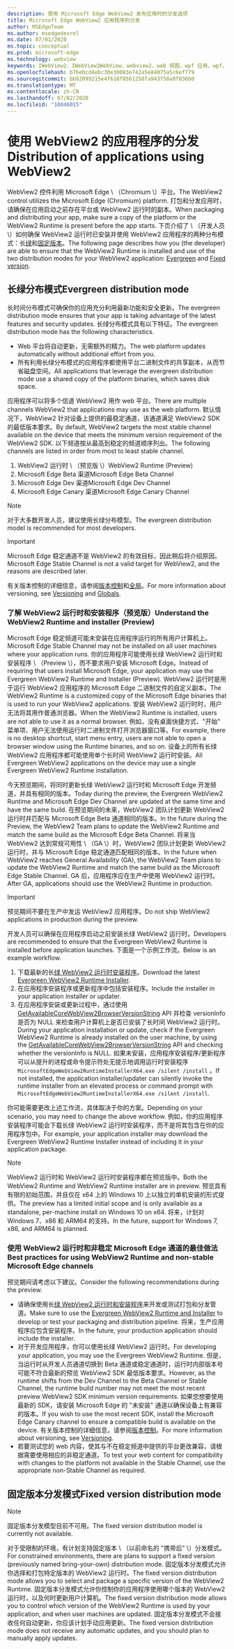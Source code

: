 ```yaml
---
description: 使用 Microsoft Edge WebView2 发布应用时的分发选项
title: Microsoft Edge WebView2 应用程序的分发
author: MSEdgeTeam
ms.author: msedgedevrel
ms.date: 07/01/2020
ms.topic: conceptual
ms.prod: microsoft-edge
ms.technology: webview
keywords: IWebView2、IWebView2WebView、webview2、web 视图、wpf 应用、wpf、edge、ICoreWebView2、ICoreWebView2Host、浏览器控件、边缘 html
ms.openlocfilehash: b76ebcd4ebc30e30083e742a5e84075a5c6ef779
ms.sourcegitcommit: bb62099215e4f610f8561250fa943f58a0f836b0
ms.translationtype: MT
ms.contentlocale: zh-CN
ms.lasthandoff: 07/02/2020
ms.locfileid: "10846015"
---
```

# <span data-ttu-id="2968b-104">使用 WebView2 的应用程序的分发</span><span class="sxs-lookup"><span data-stu-id="2968b-104">Distribution of applications using WebView2</span></span>  

<span data-ttu-id="2968b-105">WebView2 控件利用 Microsoft Edge \ （Chromium \）平台。</span><span class="sxs-lookup"><span data-stu-id="2968b-105">The WebView2 control utilizes the Microsoft Edge \(Chromium\) platform.</span></span>  <span data-ttu-id="2968b-106">打包和分发应用时，请确保在应用启动之前存在平台或 WebView2 运行时的副本。</span><span class="sxs-lookup"><span data-stu-id="2968b-106">When packaging and distributing your app, make sure a copy of the platform or the WebView2 Runtime is present before the app starts.</span></span>  <span data-ttu-id="2968b-107">下页介绍了 \ （开发人员 \）如何确保 WebView2 运行时已安装并使用 WebView2 应用程序的两种分布模式：长[绿](#evergreen-distribution-mode)和[固定版本](#fixed-version-distribution-mode)。</span><span class="sxs-lookup"><span data-stu-id="2968b-107">The following page describes how you \(the developer\) are able to ensure that the WebView2 Runtime is installed and use of the two distribution modes for your WebView2 application:  [Evergreen](#evergreen-distribution-mode) and [Fixed version](#fixed-version-distribution-mode).</span></span>  

## <span data-ttu-id="2968b-108">长绿分布模式</span><span class="sxs-lookup"><span data-stu-id="2968b-108">Evergreen distribution mode</span></span>  

<span data-ttu-id="2968b-109">长时间分布模式可确保你的应用充分利用最新功能和安全更新。</span><span class="sxs-lookup"><span data-stu-id="2968b-109">The evergreen distribution mode ensures that your app is taking advantage of the latest features and security updates.</span></span>  <span data-ttu-id="2968b-110">长绿分布模式具有以下特征。</span><span class="sxs-lookup"><span data-stu-id="2968b-110">The evergreen distribution mode has the following characteristics.</span></span>  

*   <span data-ttu-id="2968b-111">Web 平台将自动更新，无需额外的精力。</span><span class="sxs-lookup"><span data-stu-id="2968b-111">The web platform updates automatically without additional effort from you.</span></span>  
*   <span data-ttu-id="2968b-112">所有利用长绿分布模式的应用程序都使用平台二进制文件的共享副本，从而节省磁盘空间。</span><span class="sxs-lookup"><span data-stu-id="2968b-112">All applications that leverage the evergreen distribution mode use a shared copy of the platform binaries, which saves disk space.</span></span>  

<span data-ttu-id="2968b-113">应用程序可以将多个信道 WebView2 用作 web 平台。</span><span class="sxs-lookup"><span data-stu-id="2968b-113">There are multiple channels WebView2 that applications may use as the web platform.</span></span>  <span data-ttu-id="2968b-114">默认情况下，WebView2 针对设备上提供的最稳定通道，该通道满足 WebView2 SDK 的最低版本要求。</span><span class="sxs-lookup"><span data-stu-id="2968b-114">By default, WebView2 targets the most stable channel available on the device that meets the minimum version requirement of the WebView2 SDK.</span></span>  <span data-ttu-id="2968b-115">以下频道按从最高到稳定的频道顺序列出。</span><span class="sxs-lookup"><span data-stu-id="2968b-115">The following channels are listed in order from most to least stable channel.</span></span>  

1.  <span data-ttu-id="2968b-116">WebView2 运行时 \ （预览版 \）</span><span class="sxs-lookup"><span data-stu-id="2968b-116">WebView2 Runtime \(Preview\)</span></span>  
1.  <span data-ttu-id="2968b-117">Microsoft Edge Beta 渠道</span><span class="sxs-lookup"><span data-stu-id="2968b-117">Microsoft Edge Beta Channel</span></span>  
1.  <span data-ttu-id="2968b-118">Microsoft Edge Dev 渠道</span><span class="sxs-lookup"><span data-stu-id="2968b-118">Microsoft Edge Dev Channel</span></span>  
1.  <span data-ttu-id="2968b-119">Microsoft Edge Canary 渠道</span><span class="sxs-lookup"><span data-stu-id="2968b-119">Microsoft Edge Canary Channel</span></span>    

> [!NOTE]
> <span data-ttu-id="2968b-120">对于大多数开发人员，建议使用长绿分布模型。</span><span class="sxs-lookup"><span data-stu-id="2968b-120">The evergreen distribution model is recommended for most developers.</span></span>  

> [!IMPORTANT]
> <span data-ttu-id="2968b-121">Microsoft Edge 稳定通道不是 WebView2 的有效目标，因此稍后将介绍原因。</span><span class="sxs-lookup"><span data-stu-id="2968b-121">Microsoft Edge Stable Channel is not a valid target for WebView2, and the reasons are described later.</span></span>  

<span data-ttu-id="2968b-122">有关版本控制的详细信息，请参阅[版本控制][ConceptsVersioning]和[全局][ReferenceWin3209538WebviewIdl]。</span><span class="sxs-lookup"><span data-stu-id="2968b-122">For more information about versioning, see [Versioning][ConceptsVersioning] and [Globals][ReferenceWin3209538WebviewIdl].</span></span>  

### <span data-ttu-id="2968b-123">了解 WebView2 运行时和安装程序（预览版）</span><span class="sxs-lookup"><span data-stu-id="2968b-123">Understand the WebView2 Runtime and installer (Preview)</span></span>  

<span data-ttu-id="2968b-124">Microsoft Edge 稳定频道可能未安装在应用程序运行的所有用户计算机上。</span><span class="sxs-lookup"><span data-stu-id="2968b-124">Microsoft Edge Stable Channel may not be installed on all user machines where your application runs.</span></span>  <span data-ttu-id="2968b-125">你的应用程序可能使用长绿 WebView2 运行时和安装程序 \ （Preview \），而不要求用户安装 Microsoft Edge。</span><span class="sxs-lookup"><span data-stu-id="2968b-125">Instead of requiring that users install Microsoft Edge, your application may use the Evergreen WebView2 Runtime and Installer \(Preview\).</span></span>  <span data-ttu-id="2968b-126">WebView2 运行时是用于运行 WebView2 应用程序的 Microsoft Edge 二进制文件的自定义副本。</span><span class="sxs-lookup"><span data-stu-id="2968b-126">The WebView2 Runtime is a customized copy of the Microsoft Edge binaries that is used to run your WebView2 applications.</span></span>  <span data-ttu-id="2968b-127">安装 WebView2 运行时时，用户无法将其用作普通浏览器。</span><span class="sxs-lookup"><span data-stu-id="2968b-127">When the WebView2 Runtime is installed, users are not able to use it as a normal browser.</span></span>  <span data-ttu-id="2968b-128">例如，没有桌面快捷方式、"开始" 菜单项、用户无法使用运行时二进制文件打开浏览器窗口等。</span><span class="sxs-lookup"><span data-stu-id="2968b-128">For example, there is no desktop shortcut, start menu entry, users are not able to open a browser window using the Runtime binaries, and so on.</span></span>  <span data-ttu-id="2968b-129">设备上的所有长绿 WebView2 应用程序都可能使用单个长时间 WebView2 运行时安装。</span><span class="sxs-lookup"><span data-stu-id="2968b-129">All Evergreen WebView2 applications on the device may use a single Evergreen WebView2 Runtime installation.</span></span>  

<span data-ttu-id="2968b-130">今天预览期间，将同时更新长绿 WebView2 运行时和 Microsoft Edge 开发频道，并具有相同的版本。</span><span class="sxs-lookup"><span data-stu-id="2968b-130">Today during the preview, the Evergreen WebView2 Runtime and Microsoft Edge Dev Channel are updated at the same time and have the same build.</span></span>  <span data-ttu-id="2968b-131">在预览期间的未来，WebView2 团队计划更新 WebView2 运行时并匹配与 Microsoft Edge Beta 通道相同的版本。</span><span class="sxs-lookup"><span data-stu-id="2968b-131">In the future during the Preview, the WebView2 Team plans to update the WebView2 Runtime and match the same build as the Microsoft Edge Beta Channel.</span></span>  <span data-ttu-id="2968b-132">将来当 WebView2 达到常规可用性 \ （GA \）时，WebView2 团队计划更新 WebView2 运行时，并与 Microsoft Edge 稳定通道匹配相同的版本。</span><span class="sxs-lookup"><span data-stu-id="2968b-132">In the future when WebView2 reaches General Availability \(GA\), the WebView2 Team plans to update the WebView2 Runtime and match the same build as the Microsoft Edge Stable Channel.</span></span>  <span data-ttu-id="2968b-133">GA 后，应用程序应在生产中使用 WebView2 运行时。</span><span class="sxs-lookup"><span data-stu-id="2968b-133">After GA, applications should use the WebView2 Runtime in production.</span></span>  

> [!IMPORTANT]
> <span data-ttu-id="2968b-134">预览期间不要在生产中发运 WebView2 应用程序。</span><span class="sxs-lookup"><span data-stu-id="2968b-134">Do not ship WebView2 applications in production during the preview.</span></span>  

<span data-ttu-id="2968b-135">开发人员可以确保在应用程序启动之前安装长绿 WebView2 运行时。</span><span class="sxs-lookup"><span data-stu-id="2968b-135">Developers are recommended to ensure that the Evergreen WebView2 Runtime is installed before application launches.</span></span> <span data-ttu-id="2968b-136">下面是一个示例工作流。</span><span class="sxs-lookup"><span data-stu-id="2968b-136">Below is an example workflow.</span></span>  

1.  <span data-ttu-id="2968b-137">下载最新的长[绿 WebView2 运行时安装程序][Webview2Installer]。</span><span class="sxs-lookup"><span data-stu-id="2968b-137">Download the latest [Evergreen WebView2 Runtime Installer][Webview2Installer].</span></span>  
1.  <span data-ttu-id="2968b-138">在应用程序安装程序或更新程序中包括安装程序。</span><span class="sxs-lookup"><span data-stu-id="2968b-138">Include the installer in your application installer or updater.</span></span>  
1.  <span data-ttu-id="2968b-139">在应用程序安装或更新过程中，通过使用[GetAvailableCoreWebView2BrowserVersionString](https://docs.microsoft.com/en-us/microsoft-edge/webview2/reference/win32/0-9-538/webview2-idl#getavailablecorewebview2browserversionstring) API 并检查 versionInfo 是否为 NULL 来检查用户计算机上是否已安装了长时间 WebView2 运行时。</span><span class="sxs-lookup"><span data-stu-id="2968b-139">During your application installation or update, check if the Evergreen WebView2 Runtime is already installed on the user machine, by using the [GetAvailableCoreWebView2BrowserVersionString](https://docs.microsoft.com/en-us/microsoft-edge/webview2/reference/win32/0-9-538/webview2-idl#getavailablecorewebview2browserversionstring) API and checking whether the versionInfo is NULL.</span></span> <span data-ttu-id="2968b-140">如果未安装，应用程序安装程序/更新程序可以从提升的进程或命令提示符处无提示地调用运行时安装程序 `MicrosoftEdgeWebView2RuntimeInstallerX64.exe /silent /install` 。</span><span class="sxs-lookup"><span data-stu-id="2968b-140">If not installed, the application installer/updater can silently invoke the runtime installer from an elevated process or command prompt with `MicrosoftEdgeWebView2RuntimeInstallerX64.exe /silent /install`.</span></span> 

<span data-ttu-id="2968b-141">你可能需要更改上述工作流，具体取决于你的方案。</span><span class="sxs-lookup"><span data-stu-id="2968b-141">Depending on your scenario, you may need to change the above workflow.</span></span>  <span data-ttu-id="2968b-142">例如，你的应用程序安装程序可能会下载长绿 WebView2 运行时安装程序，而不是将其包含在你的应用程序包中。</span><span class="sxs-lookup"><span data-stu-id="2968b-142">For example, your application installer may download the Evergreen WebView2 Runtime Installer instead of including it in your application package.</span></span>  

> [!NOTE]
> <span data-ttu-id="2968b-143">WebView2 运行时和 WebView2 运行时安装程序都在预览版中。</span><span class="sxs-lookup"><span data-stu-id="2968b-143">Both the WebView2 Runtime and WebView2 Runtime installer are in preview.</span></span>  <span data-ttu-id="2968b-144">预览具有有限的初始范围，并且仅在 x64 上的 Windows 10 上以独立的单机安装的形式提供。</span><span class="sxs-lookup"><span data-stu-id="2968b-144">The preview has a limited initial scope and is only available as a standalone, per-machine install on Windows 10 on x64.</span></span>  <span data-ttu-id="2968b-145">将来，计划对 Windows 7、x86 和 ARM64 的支持。</span><span class="sxs-lookup"><span data-stu-id="2968b-145">In the future, support for Windows 7, x86, and ARM64 is planned.</span></span>  

### <span data-ttu-id="2968b-146">使用 WebView2 运行时和非稳定 Microsoft Edge 通道的最佳做法</span><span class="sxs-lookup"><span data-stu-id="2968b-146">Best practices for using WebView2 Runtime and non-stable Microsoft Edge channels</span></span>  

<span data-ttu-id="2968b-147">预览期间请考虑以下建议。</span><span class="sxs-lookup"><span data-stu-id="2968b-147">Consider the following recommendations during the preview.</span></span>  

*   <span data-ttu-id="2968b-148">请确保使用长[绿 WebView2 运行时和安装程序][Webview2Installer]来开发或测试打包和分发管道。</span><span class="sxs-lookup"><span data-stu-id="2968b-148">Make sure to use the [Evergreen WebView2 Runtime and Installer][Webview2Installer] to develop or test your packaging and distribution pipeline.</span></span>  <span data-ttu-id="2968b-149">将来，生产应用程序应包含安装程序。</span><span class="sxs-lookup"><span data-stu-id="2968b-149">In the future, your production application should include the installer.</span></span>  
*   <span data-ttu-id="2968b-150">对于开发应用程序，你可以使用长绿 WebView2 运行时。</span><span class="sxs-lookup"><span data-stu-id="2968b-150">For developing your application, you may use the Evergreen WebView2 Runtime.</span></span>  <span data-ttu-id="2968b-151">但是，当运行时从开发人员通道切换到 Beta 通道或稳定通道时，运行时内部版本号可能不符合最新的预览 WebView2 SDK 最低版本要求。</span><span class="sxs-lookup"><span data-stu-id="2968b-151">However, as the runtime shifts from the Dev Channel to the Beta Channel or Stable Channel, the runtime build number may not meet the most recent preview WebView2 SDK minimum version requirements.</span></span>  <span data-ttu-id="2968b-152">如果您想要使用最新的 SDK，请安装 Microsoft Edge 的 "未安装" 通道以确保设备上有兼容的版本。</span><span class="sxs-lookup"><span data-stu-id="2968b-152">If you wish to use the most recent SDK, install the Microsoft Edge Canary channel to ensure a compatible build is available on the device.</span></span>  <span data-ttu-id="2968b-153">有关版本控制的详细信息，请参阅[版本控制][ConceptsVersioning]。</span><span class="sxs-lookup"><span data-stu-id="2968b-153">For more information about versioning, see [Versioning][ConceptsVersioning].</span></span>  
*   <span data-ttu-id="2968b-154">若要测试您的 web 内容，使其与不在稳定频道中提供的平台更改兼容，请根据需要使用相应的非稳定通道。</span><span class="sxs-lookup"><span data-stu-id="2968b-154">To test your web content for compatibility with changes to the platform not available in the Stable Channel, use the appropriate non-Stable Channel as required.</span></span>  

## <span data-ttu-id="2968b-155">固定版本分发模式</span><span class="sxs-lookup"><span data-stu-id="2968b-155">Fixed version distribution mode</span></span>  

> [!NOTE]
> <span data-ttu-id="2968b-156">固定版本分发模型目前不可用。</span><span class="sxs-lookup"><span data-stu-id="2968b-156">The fixed version distribution model is currently not available.</span></span>  

<span data-ttu-id="2968b-157">对于受限制的环境，有计划支持固定版本 \ （以前命名的 "携带后" \）分发模式。</span><span class="sxs-lookup"><span data-stu-id="2968b-157">For constrained environments, there are plans to support a fixed version \(previously named bring-your-own\) distribution mode.</span></span>  <span data-ttu-id="2968b-158">固定版本分发模式允许你选择和打包特定版本的 WebView2 运行时。</span><span class="sxs-lookup"><span data-stu-id="2968b-158">The fixed version distribution mode allows you to select and package a specific version of the WebView2 Runtime.</span></span>  <span data-ttu-id="2968b-159">固定版本分发模式允许你控制你的应用程序使用哪个版本的 WebView2 运行时，以及何时更新用户计算机。</span><span class="sxs-lookup"><span data-stu-id="2968b-159">The fixed version distribution mode allows you to control which version of the WebView2 Runtime is used by your application, and when user machines are updated.</span></span>  <span data-ttu-id="2968b-160">固定版本分发模式不会接收任何自动更新，你应该计划手动应用更新。</span><span class="sxs-lookup"><span data-stu-id="2968b-160">The fixed version distribution mode does not receive any automatic updates, and you should plan to manually apply updates.</span></span>  

<!-- links -->  

[ConceptsVersioning]: ./versioning.md "了解浏览器版本和 WebView2 |Microsoft 文档"  
[ReferenceWin3209538WebviewIdl]: ../reference/win32/0-9-538/webview2-idl.md  "Globals |Microsoft 文档"  

[Webview2Installer]: https://developer.microsoft.com/microsoft-edge/webview2 "WebView2 安装程序"  
